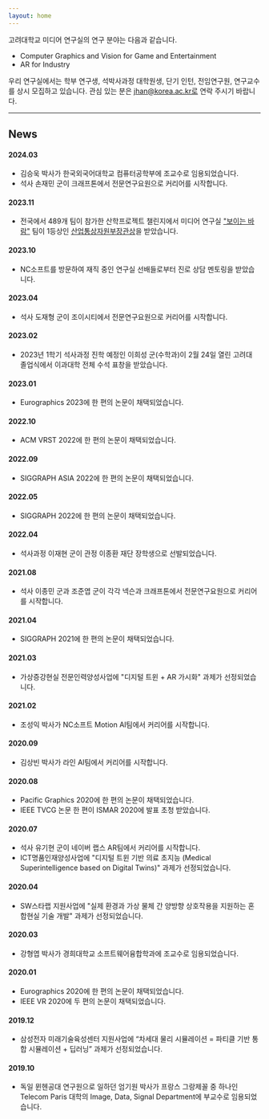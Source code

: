 ```yaml
---
layout: home
---
```


고려대학교 미디어 연구실의 연구 분야는 다음과 같습니다.
* Computer Graphics and Vision for Game and Entertainment
* AR for Industry

우리 연구실에서는 학부 연구생, 석박사과정 대학원생, 단기 인턴, 전임연구원, 연구교수를 상시 모집하고 있습니다.
관심 있는 분은 jhan@korea.ac.kr로 연락 주시기 바랍니다.

<hr>

## News

#### 2024.03
* 김승욱 박사가 한국외국어대학교 컴퓨터공학부에 조교수로 임용되었습니다.
* 석사 손재민 군이 크래프톤에서 전문연구요원으로 커리어를 시작합니다.

#### 2023.11
* 전국에서 489개 팀이 참가한 산학프로젝트 챌린지에서 미디어 연구실 ["보이는 바람"](https://www.youtube.com/watch?v=CEkVu0DV_yg) 팀이 1등상인 [산업통상자원부장관상](/awards/20240430.mp4)을 받았습니다.

#### 2023.10
* NC소프트를 방문하여 재직 중인 연구실 선배들로부터 진로 상담 멘토링을 받았습니다.

#### 2023.04
* 석사 도재형 군이 조이시티에서 전문연구요원으로 커리어를 시작합니다.

#### 2023.02
* 2023년 1학기 석사과정 진학 예정인 이희성 군(수학과)이 2월 24일 열린 고려대 졸업식에서 이과대학 전체 수석 표창을 받았습니다.

#### 2023.01
* Eurographics 2023에 한 편의 논문이 채택되었습니다.

#### 2022.10
* ACM VRST 2022에 한 편의 논문이 채택되었습니다.

#### 2022.09
* SIGGRAPH ASIA 2022에 한 편의 논문이 채택되었습니다.

#### 2022.05
* SIGGRAPH 2022에 한 편의 논문이 채택되었습니다.

#### 2022.04
* 석사과정 이재현 군이 관정 이종환 재단 장학생으로 선발되었습니다.

#### 2021.08
* 석사 이종민 군과 조준엽 군이 각각 넥슨과 크래프톤에서 전문연구요원으로 커리어를 시작합니다.

#### 2021.04
* SIGGRAPH 2021에 한 편의 논문이 채택되었습니다.

#### 2021.03
* 가상증강현실 전문인력양성사업에 "디지털 트윈 + AR 가시화" 과제가 선정되었습니다.

#### 2021.02
* 조성익 박사가 NC소프트 Motion AI팀에서 커리어를 시작합니다.

#### 2020.09
* 김상빈 박사가 라인 AI팀에서 커리어를 시작합니다.

#### 2020.08
* Pacific Graphics 2020에 한 편의 논문이 채택되었습니다.
* IEEE TVCG 논문 한 편이 ISMAR 2020에 발표 초청 받았습니다.

#### 2020.07
* 석사 유기현 군이 네이버 랩스 AR팀에서 커리어를 시작합니다.
* ICT명품인재양성사업에 "디지털 트윈 기반 의료 초지능 (Medical Superintelligence based on Digital Twins)" 과제가 선정되었습니다.

#### 2020.04
* SW스타랩 지원사업에 "실제 환경과 가상 물체 간 양방향 상호작용을 지원하는 혼합현실 기술 개발" 과제가 선정되었습니다.

#### 2020.03
* 강형엽 박사가 경희대학교 소프트웨어융합학과에 조교수로 임용되었습니다.

#### 2020.01
* Eurographics 2020에 한 편의 논문이 채택되었습니다.
* IEEE VR 2020에 두 편의 논문이 채택되었습니다.

#### 2019.12
* 삼성전자 미래기술육성센터 지원사업에 “차세대 물리 시뮬레이션 = 파티클 기반 통합 시뮬레이션 + 딥러닝” 과제가 선정되었습니다.

#### 2019.10
* 독일 뮌헨공대 연구원으로 일하던 엄기원 박사가 프랑스 그랑제꼴 중 하나인 Telecom Paris 대학의 Image, Data, Signal Department에 부교수로 임용되었습니다.
